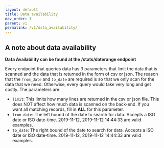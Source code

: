 ```yaml
---
layout: default
title: Data availability
nav_order: 3
parent: v1
permalink: /v1/data_availability/
---
```


## A note about data availability

**Data Availability can be found at the /stats/daterange endpoint**


Every endpoint that queries data has 3 parameters that limit the data that is scanned and the data that is returned in the form of csv or json.  The reason that the `from_date` and `to_date` are required is so that we only scan for the data that we need.  Otherwise, every query would take very long and get costly. The parameters are:

- `limit`:   This limits how many lines are returned in the csv or json file.  This does NOT affect how much data is scanned on the back-end.  If you want all matching records, fill in **ALL** for this parameter.
- `from_date`: The left bound of the date to search for data.  Accepts a ISO date or ISO date-time.  2019-11-12, 2019-11-12 14:44:33 are valid examples.
- `to_date`:  The right bound of the date to search for data.  Accepts a ISO date or ISO date-time.  2019-11-12, 2019-11-12 14:44:33 are valid examples.